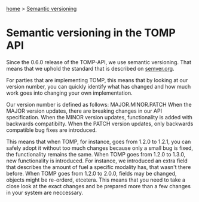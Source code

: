 [home](https://github.com/TOMP-WG/TOMP-API/wiki) > [Semantic versioning](Semantic-versioning-in-the-TOMP-API.md)   

# Semantic versioning in the TOMP API
Since the 0.6.0 release of the TOMP-API, we use semantic versioning. That means that we uphold the standard that is described on [semver.org](https://semver.org/).

For parties that are implementing TOMP, this means that by looking at our version number, you can quickly identify what has changed and how much work goes into changing your own implementation.

Our version number is defined as follows: MAJOR.MINOR.PATCH
When the MAJOR version updates, there are breaking changes in our API specification.
When the MINOR version updates, functionality is added with backwards compatibilty.
When the PATCH version updates, only backwards compatible bug fixes are introduced.

This means that when TOMP, for instance, goes from 1.2.0 to 1.2.1, you can safely adopt it without too much changes because only a small bug is fixed, the functionality remains the same. When TOMP goes from 1.2.0 to 1.3.0, new functionality is introduced. For instance, we introduced an extra field that describes the amount of fuel a specific modality has, that wasn't there before. When TOMP goes from 1.2.0 to 2.0.0, fields may be changed, objects might be re-orderd, etcetera. This means that you need to take a close look at the exact changes and be prepared more than a few changes in your system are neccessary.